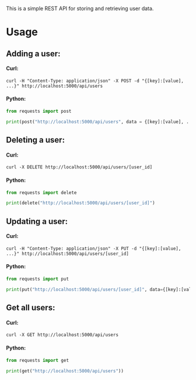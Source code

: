 This is a simple REST API for storing and retrieving user data.

# Usage

## Adding a user:
#### Curl:
```
curl -H "Content-Type: application/json" -X POST -d "{[key]:[value], ...}" http://localhost:5000/api/users
```
#### Python:
```python 
from requests import post

print(post("http://localhost:5000/api/users", data = {[key]:[value], ...}))
```


## Deleting a user:
#### Curl:
```
curl -X DELETE http://localhost:5000/api/users/[user_id]
```
#### Python:
```python 
from requests import delete

print(delete("http://localhost:5000/api/users/[user_id]")
```

## Updating a user:
#### Curl:
```
curl -H "Content-Type: application/json" -X PUT -d "{[key]:[value], ...}" http://localhost:5000/api/users/[user_id]
```
#### Python:
```python 
from requests import put

print(put("http://localhost:5000/api/users/[user_id]", data={[key]:[value], ...}))
```

## Get all users:
#### Curl:
``` 
curl -X GET http://localhost:5000/api/users
```
#### Python:
```python
from requests import get

print(get("http://localhost:5000/api/users"))
```
